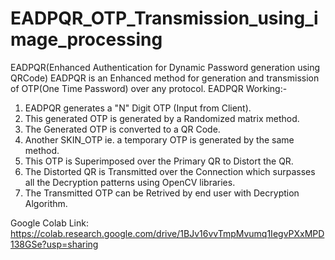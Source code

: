 # EADPQR_OTP_Transmission_using_image_processing
EADPQR(Enhanced Authentication for Dynamic Password generation using QRCode)
EADPQR is an Enhanced method for generation and transmission of OTP(One Time Password) over any protocol.
EADPQR Working:-
1) EADPQR generates a "N" Digit OTP (Input from Client).
2) This generated OTP is generated by a Randomized matrix method.
3) The Generated OTP is converted to a QR Code.
4) Another SKIN_OTP ie. a temporary OTP is generated by the same method.
5) This OTP is Superimposed over the Primary QR to Distort the QR.
6) The Distorted QR is Transmitted over the Connection which surpasses all the Decryption patterns using OpenCV libraries.
7) The Transmitted OTP can be Retrived by end user with Decryption Algorithm.

Google Colab Link: https://colab.research.google.com/drive/1BJv16vvTmpMvumq1IegvPXxMPD138GSe?usp=sharing
